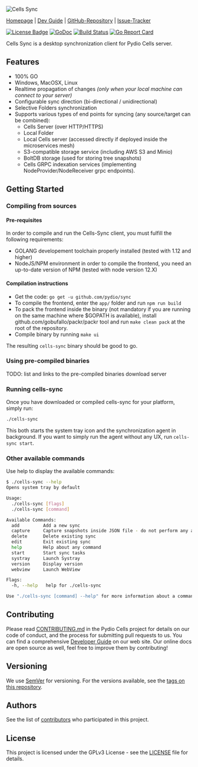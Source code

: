 ![Cells Sync](https://github.com/pydio/sync/blob/master/logo.png?raw=true)

[Homepage](https://pydio.com/) | [Dev Guide](https://pydio.com/en/docs/developer-guide) | [GitHub-Repository](https://github.com/pydio/sync) |
[Issue-Tracker](https://github.com/pydio/sync/issues)

[![License Badge](https://img.shields.io/badge/License-GPLv3-blue.svg)](LICENSE)
[![GoDoc](https://godoc.org/github.com/pydio/cells?status.svg)](https://godoc.org/github.com/pydio/sync)
[![Build Status](https://travis-ci.org/pydio/sync.svg?branch=master)](https://travis-ci.org/pydio/sync)
[![Go Report Card](https://goreportcard.com/badge/github.com/pydio/sync?rand=1)](https://goreportcard.com/report/github.com/pydio/sync)

Cells Sync is a desktop synchronization client for Pydio Cells server.  

## Features

- 100% GO
- Windows, MacOSX, Linux
- Realtime propagation of changes _(only when your local machine can connect to your server)_
- Configurable sync direction (bi-directional / unidirectional)
- Selective Folders synchronization
- Supports various types of end points for syncing (any source/target can be combined):
  - Cells Server (over HTTP/HTTPS)
  - Local Folder
  - Local Cells server (accessed directly if deployed inside the microservices mesh)
  - S3-compatible storage service (including AWS S3 and Minio)
  - BoltDB storage (used for storing tree snapshots)
  - Cells GRPC indexation services (implementing NodeProvider/NodeReceiver grpc endpoints).

## Getting Started

### Compiling from sources

#### Pre-requisites

In order to compile and run the Cells-Sync client, you must fulfill the following requirements:

- GOLANG developement toolchain properly installed (tested with 1.12 and higher)
- NodeJS/NPM environment in order to compile the frontend, you need an up-to-date version of NPM (tested with node version 12.X)

#### Compilation instructions

- Get the code: `go get -u github.com/pydio/sync`
- To compile the frontend, enter the `app/` folder and run `npm run build`
- To pack the frontend inside the binary (not mandatory if you are running on the same machine where $GOPATH is available), install github.com/gobufallo/packr/packr tool and run `make clean pack` at the root of the repository.
- Compile binary by running `make ui`

The resulting `cells-sync` binary should be good to go.

### Using pre-compiled binaries

TODO: list and links to the pre-compiled binaries download server

### Running cells-sync

Once you have downloaded or compiled cells-sync for your platform, simply run:

```sh
./cells-sync
```

This both starts the system tray icon and the synchronization agent in background. If you want to simply run the agent without any UX, run `cells-sync start`.

### Other available commands

Use help to display the available commands:

```sh
$ ./cells-sync --help
Opens system tray by default

Usage:
  ./cells-sync [flags]
  ./cells-sync [command]

Available Commands:
  add         Add a new sync
  capture     Capture snapshots inside JSON file - do not perform any actual tasks
  delete      Delete existing sync
  edit        Exit existing sync
  help        Help about any command
  start       Start sync tasks
  systray     Launch Systray
  version     Display version
  webview     Launch WebView

Flags:
  -h, --help   help for ./cells-sync

Use "./cells-sync [command] --help" for more information about a command.
```

## Contributing

Please read [CONTRIBUTING.md](https://github.com/pydio/cells/blob/master/CONTRIBUTING.md) in the Pydio Cells project for details on our code of conduct, and the process for submitting pull requests to us. You can find a comprehensive [Developer Guide](https://pydio.com/en/docs/developer-guide) on our web site. Our online docs are open source as well, feel free to improve them by contributing!

## Versioning

We use [SemVer](http://semver.org/) for versioning. For the versions available, see the [tags on this repository](https://github.com/pydio/sync/tags).

## Authors

See the list of [contributors](https://github.com/pydio/sync/graphs/contributors) who participated in this project.

## License

This project is licensed under the GPLv3 License - see the [LICENSE](LICENSE) file for details.
